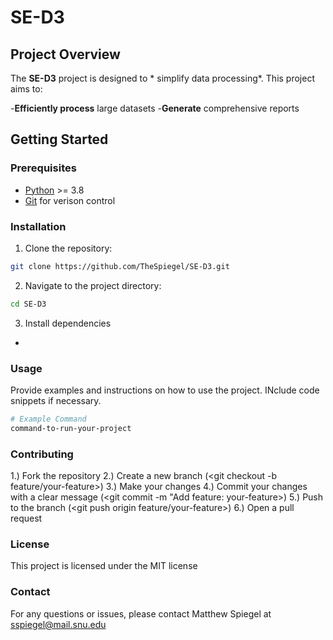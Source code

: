# SE-D3

## Project Overview

The **SE-D3** project is designed to * simplify data processing*. This project aims to:

-**Efficiently process** large datasets
-**Generate** comprehensive reports

## Getting Started

### Prerequisites

- [Python](https://www.python.org/) >= 3.8
- [Git](https://git-scm.com/) for verison control

### Installation

1. Clone the repository:

```bash
git clone https://github.com/TheSpiegel/SE-D3.git
```

2. Navigate to the project directory:
```bash
cd SE-D3
```

3. Install dependencies
-

### Usage
Provide examples and instructions on how to use the project. INclude code snippets if necessary.

```bash
# Example Command
command-to-run-your-project
```

### Contributing
1.) Fork the repository
2.) Create a new branch (<git checkout -b feature/your-feature>)
3.) Make your changes
4.) Commit your changes with a clear message (<git commit -m "Add feature: your-feature>)
5.) Push to the branch (<git push origin feature/your-feature>)
6.) Open a pull request

### License
This project is licensed under the MIT license

### Contact
For any questions or issues, please contact Matthew Spiegel at sspiegel@mail.snu.edu